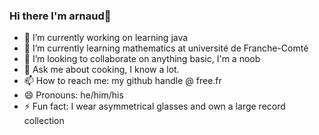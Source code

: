 ### Hi there I'm arnaud👋

- 🔭 I’m currently working on learning java
- 🌱 I’m currently learning mathematics at université de Franche-Comté
- 👯 I’m looking to collaborate on anything basic, I'm a noob
- 💬 Ask me about cooking, I know a lot.
- 📫 How to reach me: my github handle @ free.fr
- 😄 Pronouns: he/him/his
- ⚡ Fun fact: I wear asymmetrical glasses and own a large record collection
